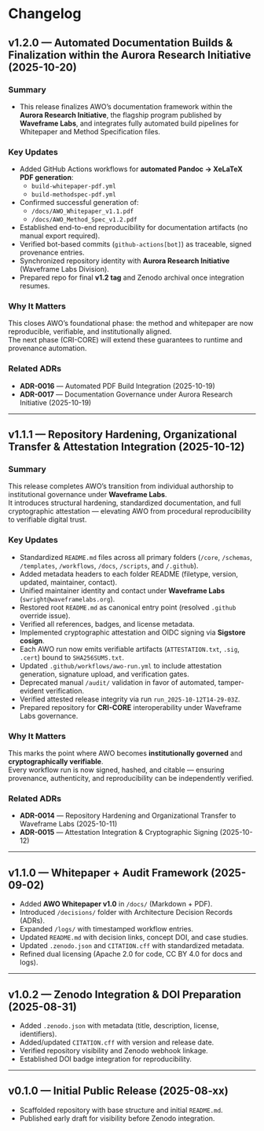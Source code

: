 # Changelog

## v1.2.0 — Automated Documentation Builds & Finalization within the Aurora Research Initiative (2025-10-20)  

### Summary
- This release finalizes AWO’s documentation framework within the **Aurora Research Initiative**, the flagship program published by **Waveframe Labs**, and integrates fully automated build pipelines for Whitepaper and Method Specification files.  

### Key Updates
- Added GitHub Actions workflows for **automated Pandoc → XeLaTeX PDF generation**:
  - `build-whitepaper-pdf.yml`
  - `build-methodspec-pdf.yml`
- Confirmed successful generation of:
  - `/docs/AWO_Whitepaper_v1.1.pdf`
  - `/docs/AWO_Method_Spec_v1.2.pdf`
- Established end-to-end reproducibility for documentation artifacts (no manual export required).
- Verified bot-based commits (`github-actions[bot]`) as traceable, signed provenance entries.
- Synchronized repository identity with **Aurora Research Initiative** (Waveframe Labs Division).
- Prepared repo for final **v1.2 tag** and Zenodo archival once integration resumes.

### Why It Matters
This closes AWO’s foundational phase: the method and whitepaper are now reproducible, verifiable, and institutionally aligned.  
The next phase (CRI-CORE) will extend these guarantees to runtime and provenance automation.

### Related ADRs
- **ADR-0016** — Automated PDF Build Integration (2025-10-19)
- **ADR-0017** — Documentation Governance under Aurora Research Initiative (2025-10-19)

---


## v1.1.1 — Repository Hardening, Organizational Transfer & Attestation Integration (2025-10-12)

### Summary
This release completes AWO’s transition from individual authorship to institutional governance under **Waveframe Labs**.  
It introduces structural hardening, standardized documentation, and full cryptographic attestation — elevating AWO from procedural reproducibility to verifiable digital trust.

### Key Updates
- Standardized `README.md` files across all primary folders (`/core`, `/schemas`, `/templates`, `/workflows`, `/docs`, `/scripts`, and `/.github`).  
- Added metadata headers to each folder README (filetype, version, updated, maintainer, contact).  
- Unified maintainer identity and contact under **Waveframe Labs** (`swright@waveframelabs.org`).  
- Restored root `README.md` as canonical entry point (resolved `.github` override issue).  
- Verified all references, badges, and license metadata.  
- Implemented cryptographic attestation and OIDC signing via **Sigstore cosign**.  
- Each AWO run now emits verifiable artifacts (`ATTESTATION.txt`, `.sig`, `.cert`) bound to `SHA256SUMS.txt`.  
- Updated `.github/workflows/awo-run.yml` to include attestation generation, signature upload, and verification gates.  
- Deprecated manual `/audit/` validation in favor of automated, tamper-evident verification.  
- Verified attested release integrity via run `run_2025-10-12T14-29-03Z`.  
- Prepared repository for **CRI-CORE** interoperability under Waveframe Labs governance.

### Why It Matters
This marks the point where AWO becomes **institutionally governed** and **cryptographically verifiable**.  
Every workflow run is now signed, hashed, and citable — ensuring provenance, authenticity, and reproducibility can be independently verified.

### Related ADRs
- **ADR-0014** — Repository Hardening and Organizational Transfer to Waveframe Labs (2025-10-11)  
- **ADR-0015** — Attestation Integration & Cryptographic Signing (2025-10-12)

---

## v1.1.0 — Whitepaper + Audit Framework (2025-09-02)
- Added **AWO Whitepaper v1.0** in `/docs/` (Markdown + PDF).  
- Introduced `/decisions/` folder with Architecture Decision Records (ADRs).  
- Expanded `/logs/` with timestamped workflow entries.  
- Updated `README.md` with decision links, concept DOI, and case studies.  
- Updated `.zenodo.json` and `CITATION.cff` with standardized metadata.  
- Refined dual licensing (Apache 2.0 for code, CC BY 4.0 for docs and logs).  

---

## v1.0.2 — Zenodo Integration & DOI Preparation (2025-08-31)
- Added `.zenodo.json` with metadata (title, description, license, identifiers).  
- Added/updated `CITATION.cff` with version and release date.  
- Verified repository visibility and Zenodo webhook linkage.  
- Established DOI badge integration for reproducibility.  

---

## v0.1.0 — Initial Public Release (2025-08-xx)
- Scaffolded repository with base structure and initial `README.md`.  
- Published early draft for visibility before Zenodo integration.
